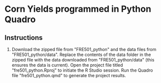 # Corn Yields programmed in Python Quadro

## Instructions
1. Download the zipped file from "FRE501_python" and the data files from "FRE501_python/data".
Replace the contents of the data folder in the zipped file with the data downloaded from "FRE501_python/data" (this ensures the data is current).
Open the project file titled "fre501_python.Rproj" to initiate the R Studio session.
Run the Quadro file "fre501_python.qmd" to generate the project results.
